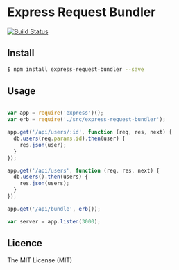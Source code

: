 # Express Request Bundler

[![Build Status](https://travis-ci.org/jonatanpedersen/express-request-bundler.svg?branch=master)](https://travis-ci.org/jonatanpedersen/express-request-bundler)

## Install

```bash
$ npm install express-request-bundler --save
```

## Usage

```javascript

var app = require('express')();
var erb = require('./src/express-request-bundler');

app.get('/api/users/:id', function (req, res, next) {
  db.users(req.params.id).then(user) {
    res.json(user);
  }
});

app.get('/api/users', function (req, res, next) {
  db.users().then(users) {
    res.json(users);
  }
});

app.get('/api/bundle', erb());

var server = app.listen(3000);
```

## Licence
The MIT License (MIT)